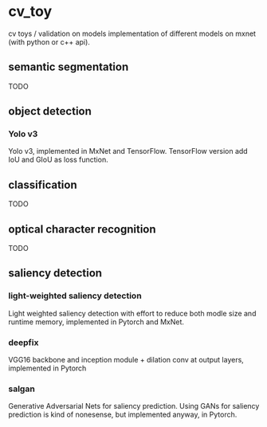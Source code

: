 # cv_toy
cv toys / validation on models
implementation of different models on mxnet (with python or c++ api).

## semantic segmentation

TODO

## object detection

### Yolo v3

Yolo v3, implemented in MxNet and TensorFlow.
TensorFlow version add IoU and GIoU as loss function.

## classification

TODO

## optical character recognition

TODO

## saliency detection

### light-weighted saliency detection

Light weighted saliency detection with effort to reduce both modle size and runtime memory, implemented in Pytorch and MxNet.

### deepfix

VGG16 backbone and inception module + dilation conv at output layers, implemented in Pytorch

### salgan

Generative Adversarial Nets for saliency prediction. Using GANs for saliency prediction is kind of nonesense, but implemented anyway, in Pytorch.
